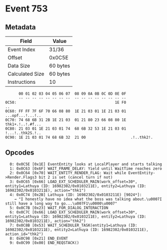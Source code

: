 # Event 753

## Metadata

| Field           | Value    |
|-----------------|----------|
| Event Index     | 31/36    |
| Offset          | 0x0C5E   |
| Data Size       | 60 bytes |
| Calculated Size | 60 bytes |
| Instructions    | 10       |

```
      00 01 02 03 04 05 06 07  08 09 0A 0B 0C 0D 0E 0F
      -- -- -- -- -- -- -- --  -- -- -- -- -- -- -- --
0C50:                                            1E F0                ..
0C60: FF FF 7F 6F 70 66 08 80  1E 21 03 01 1E 21 03 01  ...opf...!...!..
0C70: 74 68 6B 31 2B 1E 21 03  01 21 80 23 66 08 80 1E  thk1+.!..!.#f...
0C80: 21 03 01 1E 21 03 01 74  68 6B 32 53 1E 21 03 01  !...!..thk2S.!..
0C90: 1E 21 03 01 74 68 6B 32  21 00                    .!..thk2!.      
```

## Opcodes

```
  0: 0x0C5E [0x1E] EventEntity looks at LocalPlayer and starts talking
  1: 0x0C63 [0x6F] WAIT_FRAME_DELAY: Yield until WaitTime reaches zero
  2: 0x0C64 [0x70] WAIT_ENTITY_RENDER_FLAG: Wait while EventEntity->Render.Flags3 bit 2 is set (cancel turn if not)
  3: 0x0C65 [0x66] LOAD_EXT_SCHEDULER_MAIN(work_offset=30*, entity1=Lathuya (ID: 16982302/0x0103211E), entity2=Lathuya (ID: 16982302/0x0103211E), action="thk1")
  4: 0x0C74 [0x2B] Lathuya (ID: 16982302/0x0103211E) [9024*]:
    → "I honestly have no idea what the boss was talking about.\u0007I still have a long way to go...\u007F1\u0000\u0007"
  5: 0x0C7B [0x23] WAIT_FOR_DIALOG_INTERACTION
  6: 0x0C7C [0x66] LOAD_EXT_SCHEDULER_MAIN(work_offset=30*, entity1=Lathuya (ID: 16982302/0x0103211E), entity2=Lathuya (ID: 16982302/0x0103211E), action="thk2")
  7: 0x0C8B [0x53] WAIT_SCHEDULER_TASK(entity1=Lathuya (ID: 16982302/0x0103211E), entity2=Lathuya (ID: 16982302/0x0103211E), action_id="thk2")
  8: 0x0C98 [0x21] END_EVENT
  9: 0x0C99 [0x00] END_REQSTACK()
```
